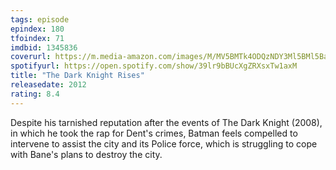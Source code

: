 ```yaml
---
tags: episode
epindex: 180
tfoindex: 71
imdbid: 1345836
coverurl: https://m.media-amazon.com/images/M/MV5BMTk4ODQzNDY3Ml5BMl5BanBnXkFtZTcwODA0NTM4Nw@@._V1_SY300_CR0,0,202,300_.jpg
spotifyurl: https://open.spotify.com/show/39lr9bBUcXgZRXsxTw1axM
title: "The Dark Knight Rises"
releasedate: 2012
rating: 8.4
---
```


Despite his tarnished reputation after the events of The Dark Knight (2008), in which he took the rap for Dent's crimes, Batman feels compelled to intervene to assist the city and its Police force, which is struggling to cope with Bane's plans to destroy the city.